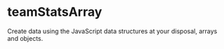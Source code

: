 # teamStatsArray
 Create data using the JavaScript data structures at your disposal, arrays and objects.
